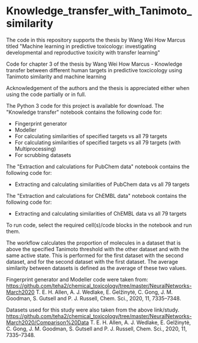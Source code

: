 # Knowledge_transfer_with_Tanimoto_similarity

The code in this repository supports the thesis by Wang Wei How Marcus titled "Machine learning in predictive toxicology: investigating developmental and reproductive toxicity with transfer learning"

Code for chapter 3 of the thesis by Wang Wei How Marcus - Knowledge transfer between different human targets in predictive toxcicology using Tanimoto similarity and machine learning

Acknowledgement of the authors and the thesis is appreciated either when using the code partially or in full.

The Python 3 code for this project is available for download. The "Knowledge transfer" notebook contains the following code for:

 - Fingerprint generator
 - Modeller
 - For calculating similarities of specified targets vs all 79 targets
 - For calculating similarities of specified targets vs all 79 targets (with Multiprocessing)
 - For scrubbing datasets

The "Extraction and calculations for PubChem data" notebook contains the following code for:
 - Extracting and calculating similarities of PubChem data vs all 79 targets

The "Extraction and calculations for ChEMBL data" notebook contains the following code for:
 - Extracting and calculating similarities of ChEMBL data vs all 79 targets

To run code, select the required cell(s)/code blocks in the notebook and run them.

The workflow calculates the proportion of molecules in a dataset that is above the specified Tanimoto threshold with the other dataset and with the same active state.
This is performed for the first dataset with the second dataset, and for the second dataset with the first dataset. The average similarity between datasets is defined as the 
average of these two values.

Fingerprint generator and Modeller code were taken from:
https://github.com/teha2/chemical_toxicology/tree/master/NeuralNetworks-March2020
T. E. H. Allen, A. J. Wedlake, E. Gelžinytė, C. Gong, J. M. Goodman, S. Gutsell and P. J. Russell, Chem. Sci., 2020, 11, 7335–7348.

Datasets used for this study were also taken from the above link/study.
https://github.com/teha2/chemical_toxicology/tree/master/NeuralNetworks-March2020/Comparison%20Data
T. E. H. Allen, A. J. Wedlake, E. Gelžinytė, C. Gong, J. M. Goodman, S. Gutsell and P. J. Russell, Chem. Sci., 2020, 11, 7335–7348.
